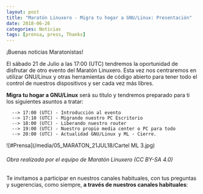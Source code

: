```yaml
---
layout: post
title: "Maratón Linuxero - Migra tu hogar a GNU/Linux: Presentación"
date: 2018-06-26
categories: Noticias
tags: [prensa, press, Thanks]
---
```


¡Buenas noticias Maratonistas!

El sábado 21 de Julio a las 17:00 (UTC) tendremos la oportunidad de disfrutar de otro evento del Maratón Linuxero. Esta vez nos centraremos en utilizar GNU/Linux y otras herramientas de código abierto para tener todo el control de nuestros dispositivos y ser cada vez más libres.

**Migra tu hogar a GNU/Linux** será su título y tendremos preparado para ti los siguientes asuntos a tratar:

      --> 17:00 (UTC) - Introducción al evento
      --> 17:10 (UTC) - Migrando nuestro PC Escritorio
      --> 18:00 (UTC) - Liberando nuestro router
      --> 19:00 (UTC) - Nuestro propio media center o PC para todo
      --> 20:00 (UTC) - Actualidad GNU/Linux y ML - Cierre.

![#Prensa](/media/05_MARATON_21JUL18/Cartel ML 3.jpg)
###### Obra realizada por el equipo de Maratón Linuxero (CC BY-SA 4.0)



Te invitamos a participar en nuestros canales habituales, con tus preguntas y sugerencias, como siempre, **a través de nuestros canales habituales**:

